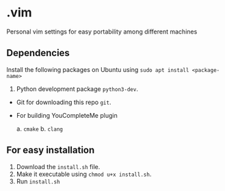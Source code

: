 # .vim
Personal vim settings for easy portability among different machines

## Dependencies

Install the following packages on Ubuntu using `sudo apt install <package-name>`

1. Python development package `python3-dev`.
* Git for downloading this repo `git`.
* For building YouCompleteMe plugin

    a. `cmake`
    b. `clang`

## For easy installation

1. Download the `install.sh` file.
2. Make it executable using `chmod u+x install.sh`.
3. Run `install.sh`

